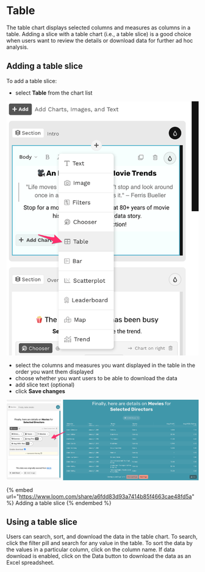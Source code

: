 # Table

The table chart displays selected columns and measures as columns in a table. Adding a slice with a table chart (i.e., a table slice) is a good choice when users want to review the details or download data for further ad hoc analysis.&#x20;

## Adding a table slice

To add a table slice:

* select **Table** from the chart list

![Select Table from the dropdown](<../../../.gitbook/assets/image (322).png>)

* select the columns and measures you want displayed in the table in the order you want them displayed&#x20;
* choose whether you want users to be able to download the data
* add slice text (optional)
* click **Save changes**

![A table slice](<../../../.gitbook/assets/image (383).png>)

{% embed url="https://www.loom.com/share/a6fdd83d93a7414b85f4663cae48fd5a" %}
Adding a table slice
{% endembed %}

## Using a table slice

Users can search, sort, and download the data in the table chart. To search, click the filter pill and search for any value in the table. To sort the data by the values in a particular column, click on the column name. If data download is enabled, click on the Data button to download the data as an Excel spreadsheet.&#x20;
